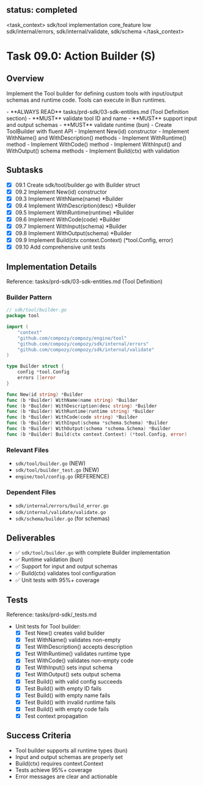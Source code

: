 ## status: completed

<task_context>
<domain>sdk/tool</domain>
<type>implementation</type>
<scope>core_feature</scope>
<complexity>low</complexity>
<dependencies>sdk/internal/errors, sdk/internal/validate, sdk/schema</dependencies>
</task_context>

# Task 09.0: Action Builder (S)

## Overview

Implement the Tool builder for defining custom tools with input/output schemas and runtime code. Tools can execute in Bun runtimes.

<critical>
- **ALWAYS READ** tasks/prd-sdk/03-sdk-entities.md (Tool Definition section)
- **MUST** validate tool ID and name
- **MUST** support input and output schemas
- **MUST** validate runtime (bun)
</critical>

<requirements>
- Create ToolBuilder with fluent API
- Implement New(id) constructor
- Implement WithName() and WithDescription() methods
- Implement WithRuntime() method
- Implement WithCode() method
- Implement WithInput() and WithOutput() schema methods
- Implement Build(ctx) with validation
</requirements>

## Subtasks

- [x] 09.1 Create sdk/tool/builder.go with Builder struct
- [x] 09.2 Implement New(id) constructor
- [x] 09.3 Implement WithName(name) *Builder
- [x] 09.4 Implement WithDescription(desc) *Builder
- [x] 09.5 Implement WithRuntime(runtime) *Builder
- [x] 09.6 Implement WithCode(code) *Builder
- [x] 09.7 Implement WithInput(schema) *Builder
- [x] 09.8 Implement WithOutput(schema) *Builder
- [x] 09.9 Implement Build(ctx context.Context) (*tool.Config, error)
- [x] 09.10 Add comprehensive unit tests

## Implementation Details

Reference: tasks/prd-sdk/03-sdk-entities.md (Tool Definition)

### Builder Pattern

```go
// sdk/tool/builder.go
package tool

import (
    "context"
    "github.com/compozy/compozy/engine/tool"
    "github.com/compozy/compozy/sdk/internal/errors"
    "github.com/compozy/compozy/sdk/internal/validate"
)

type Builder struct {
    config *tool.Config
    errors []error
}

func New(id string) *Builder
func (b *Builder) WithName(name string) *Builder
func (b *Builder) WithDescription(desc string) *Builder
func (b *Builder) WithRuntime(runtime string) *Builder
func (b *Builder) WithCode(code string) *Builder
func (b *Builder) WithInput(schema *schema.Schema) *Builder
func (b *Builder) WithOutput(schema *schema.Schema) *Builder
func (b *Builder) Build(ctx context.Context) (*tool.Config, error)
```

### Relevant Files

- `sdk/tool/builder.go` (NEW)
- `sdk/tool/builder_test.go` (NEW)
- `engine/tool/config.go` (REFERENCE)

### Dependent Files

- `sdk/internal/errors/build_error.go`
- `sdk/internal/validate/validate.go`
- `sdk/schema/builder.go` (for schemas)

## Deliverables

- ✅ `sdk/tool/builder.go` with complete Builder implementation
- ✅ Runtime validation (bun)
- ✅ Support for input and output schemas
- ✅ Build(ctx) validates tool configuration
- ✅ Unit tests with 95%+ coverage

## Tests

Reference: tasks/prd-sdk/_tests.md

- Unit tests for Tool builder:
  - [x] Test New() creates valid builder
  - [x] Test WithName() validates non-empty
  - [x] Test WithDescription() accepts description
  - [x] Test WithRuntime() validates runtime type
  - [x] Test WithCode() validates non-empty code
  - [x] Test WithInput() sets input schema
  - [x] Test WithOutput() sets output schema
  - [x] Test Build() with valid config succeeds
  - [x] Test Build() with empty ID fails
  - [x] Test Build() with empty name fails
  - [x] Test Build() with invalid runtime fails
  - [x] Test Build() with empty code fails
  - [x] Test context propagation

## Success Criteria

- Tool builder supports all runtime types (bun)
- Input and output schemas are properly set
- Build(ctx) requires context.Context
- Tests achieve 95%+ coverage
- Error messages are clear and actionable
